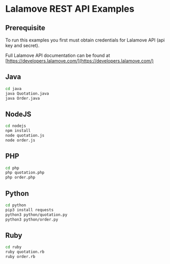 # Lalamove REST API Examples

## Prerequisite

To run this examples you first must obtain credentials for Lalamove API (api key and secret).

Full Lalamove API documentation can be found at [https://developers.lalamove.com/](https://developers.lalamove.com/)

## Java

``` bash
cd java
java Quotation.java
java Order.java
```

## NodeJS

``` bash
cd nodejs
npm install
node quotation.js
node order.js
```

## PHP

``` bash
cd php
php quotation.php
php order.php
```

## Python

``` bash
cd python
pip3 install requests
python3 python/quotation.py
python3 python/order.py
```

## Ruby

``` bash
cd ruby
ruby quotation.rb
ruby order.rb
```

